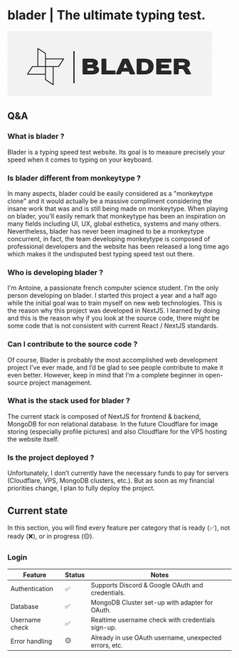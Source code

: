 # blader | The ultimate typing test.

![blader logo](https://github.com/Antwannnn/blader/blob/main/public/assets/images/logo-white-full.png)

## Q&A

### What is blader ?

Blader is a typing speed test website. Its goal is to measure precisely your speed when it comes to typing on your keyboard.

### Is blader different from monkeytype ?

In many aspects, blader could be easily considered as a "monkeytype clone" and it would actually be a massive compliment considering
the insane work that was and is still being made on monkeytype. When playing on blader, you'll easily remark that monkeytype has been
an inspiration on many fields including UI, UX, global esthetics, systems and many others. Nevertheless, blader has never been imagined
to be a monkeytype concurrent, in fact, the team developing monkeytype is composed of professional developers and the website has been released
a long time ago which makes it the undisputed best typing speed test out there.

### Who is developing blader ?

I'm Antoine, a passionate french computer science student. I'm the only person developing on blader. I started this project a year and a half ago
while the initial goal was to train myself on new web technologies. This is the reason why this project was developed in NextJS. I learned by doing and this is the reason why if you look at the source code, there might be some code that is not consistent with current React / NextJS standards.

### Can I contribute to the source code ?

Of course, Blader is probably the most accomplished web development project I’ve ever made, and I’d be glad to see people contribute to make it even better. However, keep in mind that I'm a complete beginner in open-source project management.

### What is the stack used for blader ?

The current stack is composed of NextJS for frontend & backend, MongoDB for non relational database. In the future Cloudflare for image storing (especially profile pictures) and also Cloudflare for the VPS hosting the website itself.

### Is the project deployed ?

Unfortunately, I don’t currently have the necessary funds to pay for servers (Cloudflare, VPS, MongoDB clusters, etc.). But as soon as my financial priorities change, I plan to fully deploy the project.

## Current state

In this section, you will find every feature per category that is ready (✅), not ready (❌), or in progress (🟡).

### Login

<table>
  <thead>
    <tr>
      <th>Feature</th>
      <th>Status</th>
      <th>Notes</th>
    </tr>
  </thead>
  <tbody>
    <tr>
      <td>Authentication</td>
      <td>✅</td>
      <td>Supports Discord & Google OAuth and credentials.</td>
    </tr>
    <tr>
      <td>Database</td>
      <td>✅</td>
      <td>MongoDB Cluster set-up with adapter for OAuth.</td>
    </tr>
    <tr>
      <td>Username check</td>
      <td>✅</td>
      <td>Realtime username check with credentials sign-up.</td>
    </tr>
    <tr>
      <td>Error handling</td>
      <td>🟡</td>
      <td>Already in use OAuth username, unexpected errors, etc.</td>
    </tr>
  </tbody>
</table>





